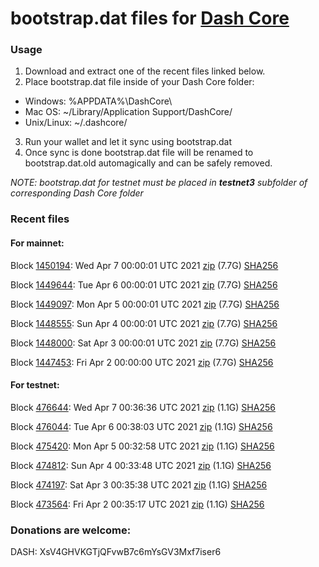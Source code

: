 # bootstrap.dat files for [Dash Core](https://github.com/dashpay/dash)

### Usage

1. Download and extract one of the recent files linked below.
2. Place bootstrap.dat file inside of your Dash Core folder:
 - Windows: %APPDATA%\DashCore\
 - Mac OS: ~/Library/Application Support/DashCore/
 - Unix/Linux: ~/.dashcore/
3. Run your wallet and let it sync using bootstrap.dat
4. Once sync is done bootstrap.dat file will be renamed to bootstrap.dat.old automagically and can be safely removed.

_NOTE: bootstrap.dat for testnet must be placed in **testnet3** subfolder of corresponding Dash Core folder_

### Recent files

#### For mainnet:

Block [1450194](https://insight.dash.org/insight/block/0000000000000002ac066bc1b5948b94a010e7409bef67072bfa2807a0d06895): Wed Apr  7 00:00:01 UTC 2021 [zip](https://dash-bootstrap.ams3.digitaloceanspaces.com/mainnet/2021-04-07/bootstrap.dat.zip) (7.7G) [SHA256](https://dash-bootstrap.ams3.digitaloceanspaces.com/mainnet/2021-04-07/sha256.txt)

Block [1449644](https://insight.dash.org/insight/block/000000000000000856e4051735a49e37591e3a12cd81251d67ed2e8dea1cdaa8): Tue Apr  6 00:00:01 UTC 2021 [zip](https://dash-bootstrap.ams3.digitaloceanspaces.com/mainnet/2021-04-06/bootstrap.dat.zip) (7.7G) [SHA256](https://dash-bootstrap.ams3.digitaloceanspaces.com/mainnet/2021-04-06/sha256.txt)

Block [1449097](https://insight.dash.org/insight/block/0000000000000008acf84ef15a4f29c21e7931f8ad19a16c878355759035efdf): Mon Apr  5 00:00:01 UTC 2021 [zip](https://dash-bootstrap.ams3.digitaloceanspaces.com/mainnet/2021-04-05/bootstrap.dat.zip) (7.7G) [SHA256](https://dash-bootstrap.ams3.digitaloceanspaces.com/mainnet/2021-04-05/sha256.txt)

Block [1448555](https://insight.dash.org/insight/block/0000000000000002291586a9f891b00eab40c5fbdb872f371f37ae9d6d5240f9): Sun Apr  4 00:00:01 UTC 2021 [zip](https://dash-bootstrap.ams3.digitaloceanspaces.com/mainnet/2021-04-04/bootstrap.dat.zip) (7.7G) [SHA256](https://dash-bootstrap.ams3.digitaloceanspaces.com/mainnet/2021-04-04/sha256.txt)

Block [1448000](https://insight.dash.org/insight/block/0000000000000012764f459831fbb9de6c21d842ef63f648809563f65130ee67): Sat Apr  3 00:00:01 UTC 2021 [zip](https://dash-bootstrap.ams3.digitaloceanspaces.com/mainnet/2021-04-03/bootstrap.dat.zip) (7.7G) [SHA256](https://dash-bootstrap.ams3.digitaloceanspaces.com/mainnet/2021-04-03/sha256.txt)

Block [1447453](https://insight.dash.org/insight/block/0000000000000010dfaae1b66d00654ddc672df999e00c8f7693f5799aac690f): Fri Apr  2 00:00:00 UTC 2021 [zip](https://dash-bootstrap.ams3.digitaloceanspaces.com/mainnet/2021-04-02/bootstrap.dat.zip) (7.7G) [SHA256](https://dash-bootstrap.ams3.digitaloceanspaces.com/mainnet/2021-04-02/sha256.txt)


#### For testnet:

Block [476644](https://testnet-insight.dashevo.org/insight/block/000001b180db83129d03fae87678b920a3207b8d29a2a25ec945a78384a55cbf): Wed Apr  7 00:36:36 UTC 2021 [zip](https://dash-bootstrap.ams3.digitaloceanspaces.com/testnet/2021-04-07/bootstrap.dat.zip) (1.1G) [SHA256](https://dash-bootstrap.ams3.digitaloceanspaces.com/testnet/2021-04-07/sha256.txt)

Block [476044](https://testnet-insight.dashevo.org/insight/block/000001aeddf58dad1f8d6f6c4b8e06dc3d4bbd1bfcdc68faa0a812a9a31e368d): Tue Apr  6 00:38:03 UTC 2021 [zip](https://dash-bootstrap.ams3.digitaloceanspaces.com/testnet/2021-04-06/bootstrap.dat.zip) (1.1G) [SHA256](https://dash-bootstrap.ams3.digitaloceanspaces.com/testnet/2021-04-06/sha256.txt)

Block [475420](https://testnet-insight.dashevo.org/insight/block/000001b5568b6a973cbd9d2bb4d42b46f4a85dc4e610fd3bb490b85b76356fad): Mon Apr  5 00:32:58 UTC 2021 [zip](https://dash-bootstrap.ams3.digitaloceanspaces.com/testnet/2021-04-05/bootstrap.dat.zip) (1.1G) [SHA256](https://dash-bootstrap.ams3.digitaloceanspaces.com/testnet/2021-04-05/sha256.txt)

Block [474812](https://testnet-insight.dashevo.org/insight/block/0000014b464338ec2a2e28153f0fc0f49afa1b4a7802f3c0ec7bc06c8bbf2738): Sun Apr  4 00:33:48 UTC 2021 [zip](https://dash-bootstrap.ams3.digitaloceanspaces.com/testnet/2021-04-04/bootstrap.dat.zip) (1.1G) [SHA256](https://dash-bootstrap.ams3.digitaloceanspaces.com/testnet/2021-04-04/sha256.txt)

Block [474197](https://testnet-insight.dashevo.org/insight/block/00000208bac015ceb5893aab3674302be009be7e03e41d6d7aee2e5bd7c793b7): Sat Apr  3 00:35:38 UTC 2021 [zip](https://dash-bootstrap.ams3.digitaloceanspaces.com/testnet/2021-04-03/bootstrap.dat.zip) (1.1G) [SHA256](https://dash-bootstrap.ams3.digitaloceanspaces.com/testnet/2021-04-03/sha256.txt)

Block [473564](https://testnet-insight.dashevo.org/insight/block/000000a90685db8ee1299445fa4eb2cae71301fb487be0ad05d836cf2fcb9466): Fri Apr  2 00:35:17 UTC 2021 [zip](https://dash-bootstrap.ams3.digitaloceanspaces.com/testnet/2021-04-02/bootstrap.dat.zip) (1.1G) [SHA256](https://dash-bootstrap.ams3.digitaloceanspaces.com/testnet/2021-04-02/sha256.txt)


### Donations are welcome:

DASH: XsV4GHVKGTjQFvwB7c6mYsGV3Mxf7iser6
